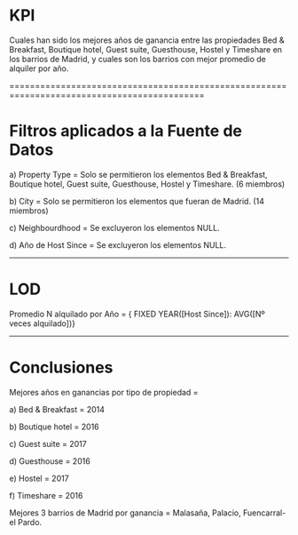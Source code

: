 # KPI

Cuales han sido los mejores años de ganancia entre las propiedades
Bed & Breakfast, Boutique hotel, Guest suite, Guesthouse,
Hostel y Timeshare en los barrios de Madrid, y cuales son los barrios con mejor
promedio de alquiler por año.

============================================================================================

# Filtros aplicados a la Fuente de Datos

<p>a) Property Type = Solo se permitieron los elementos Bed & Breakfast, Boutique hotel,
Guest suite, Guesthouse, Hostel y Timeshare. (6 miembros)
<p>b) City = Solo se permitieron los elementos que fueran de Madrid. (14 miembros)
<p>c) Neighbourdhood = Se excluyeron los elementos NULL.
<p>d) Año de Host Since = Se excluyeron los elementos NULL.

---

# LOD

Promedio N alquilado por Año = { FIXED YEAR([Host Since]): AVG([Nº veces alquilado])}

---

# Conclusiones

Mejores años en ganancias por tipo de propiedad =

<p>a) Bed & Breakfast = 2014
<p>b) Boutique hotel = 2016
<p>c) Guest suite = 2017
<p>d) Guesthouse = 2016
<p>e) Hostel = 2017
<p>f) Timeshare = 2016

Mejores 3 barrios de Madrid por ganancia = Malasaña, Palacio, Fuencarral-el Pardo.

